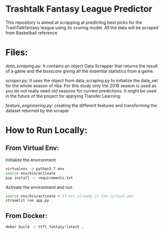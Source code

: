 # Trashtalk Fantasy League Predictor

This repository is aimed at scrapping at predicting best picks for the TrashTalkfantasy league using its scoring model. All the data will be scraped from Basketball reference

# Files:
*data_scraping.py*: It contains an object Data Scrapper that returns the result of a game and the boxscore giving all the essential statistics from a game.

*scraper.py*: It uses the object from data_scraping.py to initialize the data_set for the whole season of nba. For this study only the 2018 season is used as you do not really need old seasons for current predictions. It might be used in the future of the project for applying Transfer Learning.

*feature_enginnering.py*: creating the different features and transforming the dataset returned by the scraper

# How to Run Locally:

## From Virtual Env:

Initialize the environment
```bash
virtualenv -p python3.7 env
source env/bin/activate
pip install -r requirements.txt
```

Activate the environment and run
```bash
source env/bin/activate # If not already in the virtual env
streamlit run app.py
```
## From Docker:

```bash
doker build -t ttfl_fantasy:latest .
```

